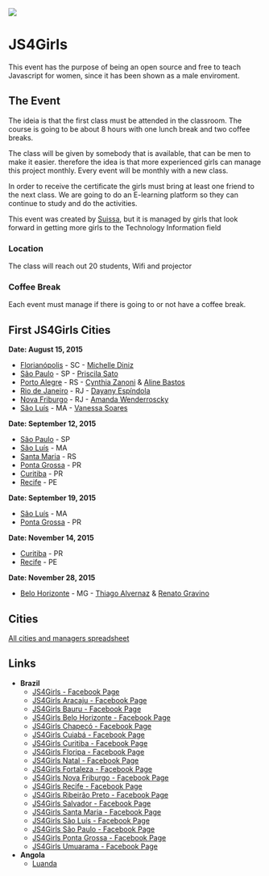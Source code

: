 ![](https://raw.githubusercontent.com/Webschool-io/js4girls/master/divulga/facebook/page-avatar-model.png)

# JS4Girls

This event has the purpose of being an open source and free to teach Javascript for women, since it has been shown as a male enviroment.

## The Event

The ideia is that the first class must be attended in the classroom. The course is going to be about 8 hours with one lunch break and two coffee breaks.

The class will be given by somebody that is available, that can be men to make it easier. therefore the idea is that more experienced girls can manage this project monthly. Every event will be monthly with a new class.

In order to receive the certificate the girls must bring at least one friend to the next class.
We are going to do an E-learning platform so they can continue to study and do the activities.

This event was created by [Suissa](https://fb.com/suissa), but it is managed by girls that look forward in getting more girls to the Technology Information field

### Location
The class will reach out 20 students, Wifi and projector

### Coffee Break

Each event must manage if there is going to or not have a coffee break.

## First JS4Girls Cities

**Date: August 15, 2015**

- [Florianópolis](https://www.facebook.com/JS4GirlsFloripa) - SC - [Michelle Diniz](https://github.com/MichelleDiniz)
- [São Paulo](https://www.facebook.com/JS4GirlsSampa) - SP - [Priscila Sato](https://github.com/mayogax)
- [Porto Alegre](https://www.facebook.com/js4girlsportoalegre) - RS - [Cynthia Zanoni](https://github.com/cyz) & [Aline Bastos](https://github.com/alinebastos)
- [Rio de Janeiro](https://www.facebook.com/JS4GirlsRio) - RJ - [Dayany Espíndola](https://github.com/dayanyrec)
- [Nova Friburgo](https://www.facebook.com/JS4GirlsNovaFriburgo) - RJ - [Amanda Wenderroscky]()
- [São Luís](https://www.facebook.com/JS4GirlsSaoLuis) - MA - [Vanessa Soares](https://www.facebook.com/vanessa.soares123)

**Date: September 12, 2015**
- [São Paulo](https://www.facebook.com/JS4GirlsSampa) - SP
- [São Luís](https://www.facebook.com/JS4Girls.PontaGrossa) - MA
- [Santa Maria](https://www.facebook.com/JS4Girls.Brasil.SantaMaria) - RS
- [Ponta Grossa](https://www.facebook.com/JS4Girls.PontaGrossa) - PR
- [Curitiba](https://www.facebook.com/JS4Girls.Curitiba) - PR
- [Recife](https://www.facebook.com/JS4Girls-Recife-1643345152589209/) - PE

**Date: September 19, 2015**
- [São Luís](https://www.facebook.com/JS4Girls.PontaGrossa) - MA
- [Ponta Grossa](https://www.facebook.com/JS4Girls.PontaGrossa) - PR

**Date: November 14, 2015**
- [Curitiba](https://www.facebook.com/JS4Girls.Curitiba) - PR
- [Recife](https://www.facebook.com/JS4Girls-Recife-1643345152589209/) - PE

**Date: November 28, 2015**
- [Belo Horizonte](https://www.facebook.com/JS4Girls-Belo-Horizonte-1621761758078215) - MG - [Thiago Alvernaz](https://www.facebook.com/thiagoalvernaz) & [Renato Gravino](https://www.facebook.com/renato.gravino)

## Cities
[All cities and managers spreadsheet](https://docs.google.com/spreadsheets/d/1WXHcy_hZi766Se7GVjC18XjM7DrE4PFlZ3T5Ls3c4tY/edit?usp=sharing)


## Links

- **Brazil**
  - [JS4Girls - Facebook Page](https://www.facebook.com/js4girls)
  - [JS4Girls Aracaju - Facebook Page](https://www.facebook.com/JS4GirlsAracaju/)
  - [JS4Girls Bauru - Facebook Page](https://www.facebook.com/JS4Girls-Bauru-900526446669092/)
  - [JS4Girls Belo Horizonte - Facebook Page](https://www.facebook.com/JS4Girls.Brasil.BeloHorizonte/)
  - [JS4Girls Chapecó - Facebook Page](https://www.facebook.com/JS4Girls.Brasil.Chapeco)
  - [JS4Girls Cuiabá - Facebook Page](https://www.facebook.com/JS4Girls-Cuiabá-1617651935168412/)
  - [JS4Girls Curitiba - Facebook Page](https://www.facebook.com/JS4Girls.Curitiba)
  - [JS4Girls Floripa - Facebook Page](https://www.facebook.com/JS4GirlsFloripa)
  - [JS4Girls Natal - Facebook Page](https://www.facebook.com/JS4Girls.Brasil.Natal/)
  - [JS4Girls Fortaleza - Facebook Page](https://www.facebook.com/JS4GirlsFortaleza)
  - [JS4Girls Nova Friburgo - Facebook Page](https://www.facebook.com/JS4GirlsNovaFriburgo)
  - [JS4Girls Recife - Facebook Page](https://www.facebook.com/JS4Girls-Recife-1643345152589209/)
  - [JS4Girls Ribeirão Preto - Facebook Page](https://www.facebook.com/JS4Girls.Brasil.Ribeirao.Preto/)
  - [JS4Girls Salvador - Facebook Page](https://www.facebook.com/JS4GirlsSalvador)
  - [JS4Girls Santa Maria - Facebook Page](https://www.facebook.com/JS4Girls.Brasil.SantaMaria)
  - [JS4Girls São Luís - Facebook Page](https://www.facebook.com/JS4GirlsSaoLuis)
  - [JS4Girls São Paulo - Facebook Page](https://www.facebook.com/JS4GirlsSampa)
  - [JS4Girls Ponta Grossa - Facebook Page](https://www.facebook.com/JS4Girls.PontaGrossa)
  - [JS4Girls Umuarama - Facebook Page](https://www.facebook.com/JS4Girls.Brasil.Umuarama/?ref=br_rs)
- **Angola**
  - [Luanda](https://www.facebook.com/JS4Girls.Angola.Luanda/)



